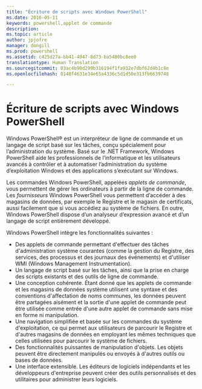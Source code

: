 ```yaml
---
title: "Écriture de scripts avec Windows PowerShell"
ms.date: 2016-05-11
keywords: powershell,applet de commande
description: 
ms.topic: article
author: jpjofre
manager: dongill
ms.prod: powershell
ms.assetid: c425d27a-bb41-4947-8d73-ba5480bc8ee0
translationtype: Human Translation
ms.sourcegitcommit: 03ac4b90d299b316194f1fa932e7dbf62d4b1c8e
ms.openlocfilehash: 0148f4631e34e65a4336c5d1d50e313fb6639748

---
```


# Écriture de scripts avec Windows PowerShell

Windows PowerShell® est un interpréteur de ligne de commande et un langage de script basé sur les tâches, conçu spécialement pour l’administration du système. Basé sur le .NET Framework, Windows PowerShell aide les professionnels de l’informatique et les utilisateurs avancés à contrôler et à automatiser l’administration du système d’exploitation Windows et des applications s’exécutant sur Windows.

Les commandes Windows PowerShell, appelées *applets de commande*, vous permettent de gérer les ordinateurs à partir de la ligne de commande. Les *fournisseurs* Windows PowerShell vous permettent d’accéder à des magasins de données, par exemple le Registre et le magasin de certificats, aussi facilement que si vous accédiez au système de fichiers. En outre, Windows PowerShell dispose d’un analyseur d’expression avancé et d’un langage de script entièrement développé.

Windows PowerShell intègre les fonctionnalités suivantes :

-   Des applets de commande permettant d'effectuer des tâches d'administration système courantes (comme la gestion du Registre, des services, des processus et des journaux des événements) et d'utiliser WMI (Windows Management Instrumentation).
-   Un langage de script basé sur les tâches, ainsi que la prise en charge des scripts existants et des outils de ligne de commande.
-   Une conception cohérente. Étant donné que les applets de commande et les magasins de données système utilisent une syntaxe et des conventions d'affectation de noms communes, les données peuvent être partagées aisément et la sortie d'une applet de commande peut être utilisée comme entrée d'une autre applet de commande sans mise en forme ni manipulation.
-   Une navigation simplifiée et basée sur les commandes du système d'exploitation, ce qui permet aux utilisateurs de parcourir le Registre et d'autres magasins de données en employant les mêmes techniques que celles utilisées pour parcourir le système de fichiers.
-   Des fonctionnalités puissantes de manipulation d'objets. Les objets peuvent être directement manipulés ou envoyés à d'autres outils ou bases de données.
-   Une interface extensible. Les éditeurs de logiciels indépendants et les développeurs d'entreprise peuvent créer des outils personnalisés et des utilitaires pour administrer leurs logiciels.




<!--HONumber=Aug16_HO3-->


